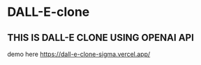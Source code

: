 # DALL-E-clone

## THIS IS DALL-E CLONE USING OPENAI API
demo here https://dall-e-clone-sigma.vercel.app/

